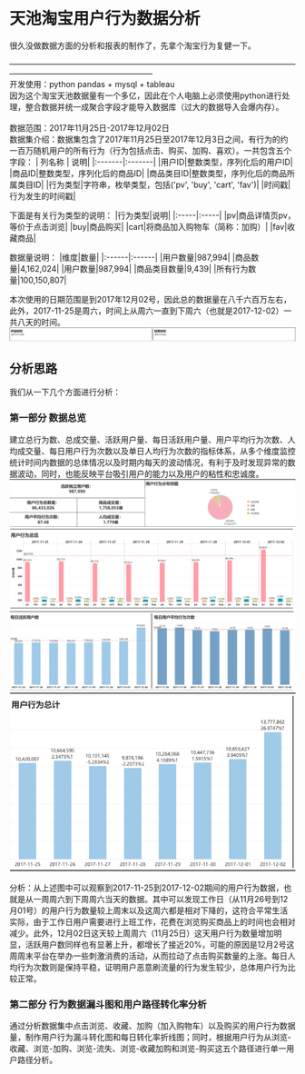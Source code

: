 # 天池淘宝用户行为数据分析
很久没做数据方面的分析和报表的制作了，先拿个淘宝行为复健一下。


——————————————————————————————————————————————————————\
开发使用：python pandas + mysql + tableau\
因为这个淘宝天池数据量有一个多亿，因此在个人电脑上必须使用python进行处理，整合数据并统一成聚合字段才能导入数据库（过大的数据导入会爆内存）。\
\
数据范围：2017年11月25日-2017年12月02日\
数据集介绍：数据集包含了2017年11月25日至2017年12月3日之间，有行为的约一百万随机用户的所有行为（行为包括点击、购买、加购、喜欢）。一共包含五个字段：
| 列名称 | 说明|
|:-------|:-------|
|用户ID|整数类型，序列化后的用户ID|
|商品ID|整数类型，序列化后的商品ID|
|商品类目ID|整数类型，序列化后的商品所属类目ID|
|行为类型|字符串，枚举类型，包括('pv', 'buy', 'cart', 'fav')|
|时间戳|行为发生的时间戳|

下面是有关行为类型的说明：
|行为类型|说明|
|:-----|:-----|
|pv|商品详情页pv，等价于点击浏览|
|buy|商品购买|
|cart|将商品加入购物车（简称：加购）|
|fav|收藏商品|


数据量说明：
|维度|数量|
|:------|:------|
|用户数量|987,994|
|商品数量|4,162,024|
|用户数量|987,994|
|商品类目数量|9,439|
|所有行为数量|100,150,807|

本次使用的日期范围是到2017年12月02号，因此总的数据量在八千六百万左右，此外，2017-11-25是周六，时间上从周六一直到下周六（也就是2017-12-02）一共八天的时间。
![pic](image/1.png)

## 分析思路
我们从一下几个方面进行分析：
### 第一部分 数据总览
建立总行为数、总成交量、活跃用户量、每日活跃用户量、用户平均行为次数、人均成交量、每日用户行为次数以及单日人均行为次数的指标体系，从多个维度监控统计时间内数据的总体情况以及时期内每天的波动情况，有利于及时发现异常的数据波动，同时，也能反映平台吸引用户的能力以及用户的粘性和忠诚度。
![pic](image/2.png)
![pic](image/3.png)
![pic](image/5.png)
![pic](image/4.png)

分析：从上述图中可以观察到2017-11-25到2017-12-02期间的用户行为数据，也就是从一周周六到下周周六当天的数据。其中可以发现工作日（从11月26号到12月01号）的用户行为数量较上周末以及这周六都是相对下降的，这符合平常生活实际，由于工作日用户需要进行上班工作，花费在浏览购买商品上的时间也会相对减少。此外，12月02日这天较上周周六（11月25日）这天用户行为数量增加明显，活跃用户数同样也有显著上升，都增长了接近20%，可能的原因是12月2号这周周末平台在举办一些刺激消费的活动，从而拉动了点击购买数量的上涨。每日人均行为次数则是保持平稳，证明用户恶意刷流量的行为发生较少，总体用户行为比较正常。

### 第二部分 行为数据漏斗图和用户路径转化率分析

通过分析数据集中点击浏览、收藏、加购（加入购物车）以及购买的用户行为数据量，制作用户行为漏斗转化图和每日转化率折线图；同时，根据用户行为从浏览-收藏、浏览-加购、浏览-流失、浏览-收藏加购和浏览-购买这五个路径进行单一用户路径分析。




